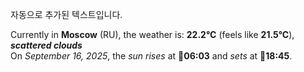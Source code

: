
자동으로 추가된 텍스트입니다.

<!--START_SECTION:weather:moscow-->
Currently in **Moscow** (RU), the weather is: **22.2°C** (feels like **21.5°C**), ***scattered clouds***<br/>
On *September 16, 2025*, the *sun rises* at 🌅**06:03** and *sets* at 🌇**18:45**.
<!--END_SECTION:weather-->
